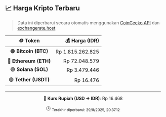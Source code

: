 

<!-- HARGA_KRIPTO -->
## 📈 Harga Kripto Terbaru

> Data ini diperbarui secara otomatis menggunakan [CoinGecko API](https://www.coingecko.com/) dan [exchangerate.host](https://exchangerate.host/)

<div align="center">

| 🪙 Token | 💰 Harga (IDR) |
|:------:|---------------:|
| 🟠 **Bitcoin (BTC)**   | Rp 1.815.262.825 |
| 🔵 **Ethereum (ETH)**  | Rp 72.048.579 |
| 🟣 **Solana (SOL)**    | Rp 3.479.446 |
| 🟢 **Tether (USDT)**   | Rp 16.476 |

---

💱 **Kurs Rupiah (USD → IDR)**: Rp 16.468

🕒 <sub>Terakhir diperbarui: 29/8/2025, 20.37.12</sub>

</div>
<!-- /HARGA_KRIPTO -->